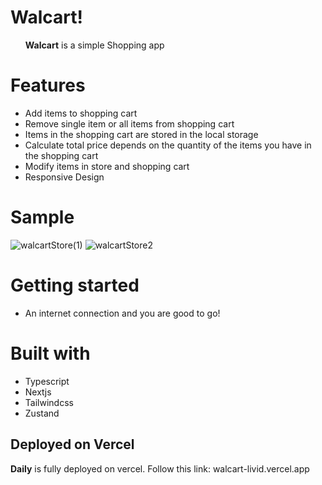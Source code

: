 # Walcart!
<ul><b>Walcart</b> is a simple Shopping app</ul>


# Features


<ul>
 <li>Add items to shopping cart</li>
 <li>Remove single item or all items from shopping cart</li>
 <li>Items in the shopping cart are stored in the local storage</li>
 <li>Calculate total price depends on the quantity of the items you have in the shopping cart</li>
 <li>Modify items in store and shopping cart</li>
 <li>Responsive Design</li>
</ul>

 
 # Sample
![walcartStore(1)](https://user-images.githubusercontent.com/97849626/179372854-4117d57a-e404-4957-8ead-abc86cbb3866.jpg)
![walcartStore2](https://user-images.githubusercontent.com/97849626/179372855-e580a1b4-bf3c-478f-9a54-ab96b7868609.jpg)



# Getting started


<ul>
 <li>An internet connection and you are good to go!</li>
</ul>


# Built with


<ul>
  <li>Typescript</li>
  <li>Nextjs</li>
  <li>Tailwindcss</li>
  <li>Zustand</li>
</ul>




 
## Deployed on Vercel

<b>Daily</b> is fully deployed on vercel. Follow this link: walcart-livid.vercel.app
